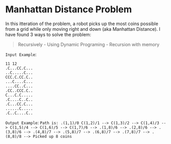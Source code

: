 # Manhattan Distance Problem
In this itteration of the problem, a robot picks up the most coins possible from a grid while only moving right and down (aka Manhattan Distance).
I have found 3 ways to solve the problem:
> Recursively - Using Dynamic Programing - Recursion with memory

`Input Example`:
```
11 12
.C...CC.C...
..C.....C...
CCC.C.CC.C..
...C....C...
....CC..C...
.CC..CCC.C..
C...C.C.....
.C....C..C..
.C...CC.C...
......C.....
.C..C....C..
```

`Output Example`:
```Path is: .(1,1)/0 C(1,2)/1 --> C(1,3)/2 --> C(1,4)/3 --> C(1,5)/4 --> C(1,6)/5 --> C(1,7)/6 --> .(1,8)/6 --> .(2,8)/6 --> .(3,8)/6 --> .(4,8)/7 --> .(5,8)/7 --> .(6,8)/7 --> .(7,8)/7 --> .(8,8)/8 --> Picked up 8 coins```
